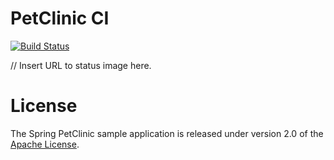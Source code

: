 # PetClinic CI

[![Build Status](https://travis-ci.com/stefanjung/Petclinic-CI-.svg?branch=master)](https://travis-ci.com/stefanjung/Petclinic-CI-)


// Insert URL to status image here.


# License

The Spring PetClinic sample application is released under version 2.0 of the [Apache License](https://www.apache.org/licenses/LICENSE-2.0).

